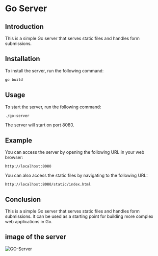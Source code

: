 # Go Server

## Introduction

This is a simple Go server that serves static files and handles form submissions.

## Installation

To install the server, run the following command:

```bash
go build
```

## Usage

To start the server, run the following command:

```bash
./go-server
```

The server will start on port 8080.

## Example

You can access the server by opening the following URL in your web browser:

```
http://localhost:8080
```

You can also access the static files by navigating to the following URL:

```
http://localhost:8080/static/index.html
```

## Conclusion

This is a simple Go server that serves static files and handles form submissions. It can be used as a starting point for building more complex web applications in Go.

## image of the server
![GO-Server](https://github.com/user-attachments/assets/b5e89a19-25a4-417d-975a-9bbe9a175b87)
